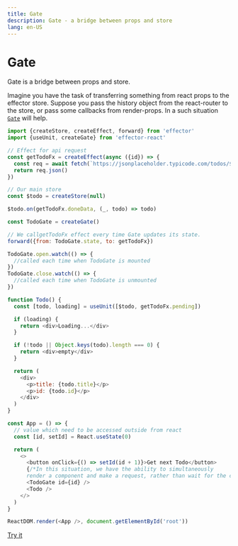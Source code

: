 ```yaml
---
title: Gate
description: Gate - a bridge between props and store
lang: en-US
---
```


# Gate

Gate is a bridge between props and store.

Imagine you have the task of transferring something from react props to the effector store.
Suppose you pass the history object from the react-router to the store, or pass some callbacks from render-props.
In a such situation [`Gate`](/api/effector-react/gate) will help.

```js
import {createStore, createEffect, forward} from 'effector'
import {useUnit, createGate} from 'effector-react'

// Effect for api request
const getTodoFx = createEffect(async ({id}) => {
  const req = await fetch(`https://jsonplaceholder.typicode.com/todos/${id}`)
  return req.json()
})

// Our main store
const $todo = createStore(null)

$todo.on(getTodoFx.doneData, (_, todo) => todo)

const TodoGate = createGate()

// We callgetTodoFx effect every time Gate updates its state.
forward({from: TodoGate.state, to: getTodoFx})

TodoGate.open.watch(() => {
  //called each time when TodoGate is mounted
})
TodoGate.close.watch(() => {
  //called each time when TodoGate is unmounted
})

function Todo() {
  const [todo, loading] = useUnit([$todo, getTodoFx.pending])

  if (loading) {
    return <div>Loading...</div>
  }

  if (!todo || Object.keys(todo).length === 0) {
    return <div>empty</div>
  }

  return (
    <div>
      <p>title: {todo.title}</p>
      <p>id: {todo.id}</p>
    </div>
  )
}

const App = () => {
  // value which need to be accessed outside from react
  const [id, setId] = React.useState(0)

  return (
    <>
      <button onClick={() => setId(id + 1)}>Get next Todo</button>
      {/*In this situation, we have the ability to simultaneously
      render a component and make a request, rather than wait for the component*/}
      <TodoGate id={id} />
      <Todo />
    </>
  )
}

ReactDOM.render(<App />, document.getElementById('root'))
```

[Try it](https://share.effector.dev/u6YeYVaM)
